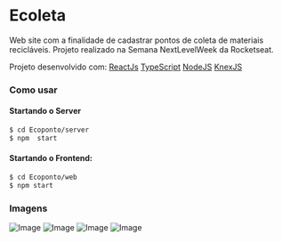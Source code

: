 # Ecoleta

Web site com a finalidade de cadastrar pontos de coleta de materiais recicláveis.
Projeto realizado na Semana NextLevelWeek da Rocketseat.

Projeto desenvolvido com:
[ReactJs](https://pt-br.reactjs.org/)
[TypeScript](https://www.typescriptlang.org/)
[NodeJS](https://nodejs.org/en)
[KnexJS](http://knexjs.org/)





### Como usar



#### Startando o Server

```sh
$ cd Ecoponto/server
$ npm  start
```
#### Startando o Frontend:
```sh
$ cd Ecoponto/web
$ npm start
```

### Imagens

![Image](https://imgur.com/Vv2Wy3w)
![Image](https://ibb.co/1v8tyQw)
![Image](https://ibb.co/fY4cGk5 )
![Image](https://ibb.co/wgFNpqS)
